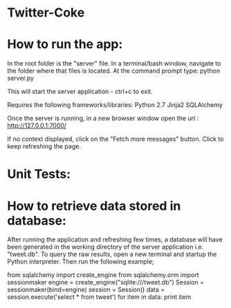 Twitter-Coke
============

How to run the app:
===================

In the root folder is the "server" file.
In a terminal/bash window, navigate to the folder where that files is located.
At the command prompt type:
python server.py

This will start the server application - ctrl+c to exit.

Requires the following frameworks/libraries:
Python 2.7
Jinja2
SQLAlchemy

Once the server is running, in a new browser window open the url : 
http://127.0.0.1:7000/

If no context displayed, click on the "Fetch more messages" button.
Click to keep refreshing the page.


Unit Tests:
===========


How to retrieve data stored in database:
========================================

After running the application and refreshing few times, a database will have been generated in the working directory of the server application i.e. "tweet.db".
To query the raw results, open a new terminal and startup the Python interpreter. Then run the following example;

from sqlalchemy import create_engine
from sqlalchemy.orm import sessionmaker
engine = create_engine("sqlite:///tweet.db")
Session = sessionmaker(bind=engine)
session = Session()
data = session.execute('select * from tweet')
for item in data:
   print item